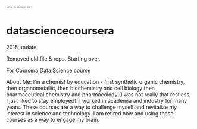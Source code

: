 
=======
# datasciencecoursera
2015 update

Removed old file & repo. Starting over.

For Coursera Data Science course

About Me: I’m a chemist by education - first synthetic organic chemistry, then organometallic, then biochemistry and cell biology then pharmaceutical chemistry and pharmacology (I was not really that restless; I just liked to stay employed). I worked in academia and industry for many years. These courses are a way to challenge myself and revitalize my interest in science and technology. I am retired now and using these courses as a way to engage my brain.


